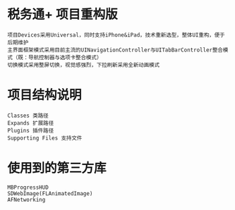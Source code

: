 # 税务通+ 项目重构版
	项目Devices采用Universal，同时支持iPhone&iPad，技术重新选型，整体UI重构，便于后期维护
	主界面框架模式采用目前主流的UINavigationController与UITabBarController整合模式（既：导航控制器与选项卡整合模式）
	切换模式采用整屏切换，视觉感强烈，下拉刷新采用全新动画模式
# 项目结构说明
	Classes 类路径
	Expands	扩展路径
	Plugins	插件路径
	Supporting Files 支持文件
# 使用到的第三方库
	MBProgressHUD
	SDWebImage(FLAnimatedImage)
	AFNetworking